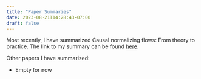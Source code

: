 ```yaml
---
title: "Paper Summaries"
date: 2023-08-21T14:28:43-07:00
draft: false 
---
```



Most recently, I have summarized Causal normalizing flows: From theory to practice. The link to my summary can
be found [here](https://rshar01.github.io/publish/papers/causal-normalizing-flows.html). 

Other papers I have summarized:
- Empty for now
